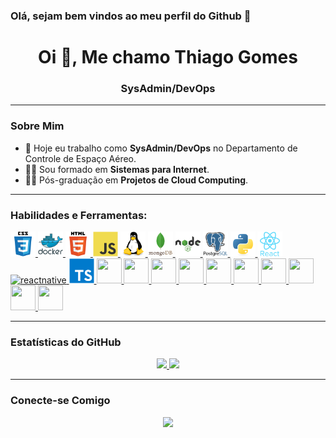 ### Olá, sejam bem vindos ao meu perfil do Github 👋

<h1 align="center">Oi 👋, Me chamo Thiago Gomes</h1>
<h3 align="center">SysAdmin/DevOps</h3>

---

### Sobre Mim

- 🔭 Hoje eu trabalho como **SysAdmin/DevOps** no Departamento de Controle de Espaço Aéreo.
- 👨‍🎓 Sou formado em **Sistemas para Internet**.
- 👨‍🎓 Pós-graduação em **Projetos de Cloud Computing**.

---

<h3 align="left">Habilidades e Ferramentas:</h3>

<p align="left"> 
  <a href="https://www.w3schools.com/css/" target="_blank" rel="noreferrer"> <img src="https://raw.githubusercontent.com/devicons/devicon/master/icons/css3/css3-original-wordmark.svg" alt="css3" width="40" height="40"/> </a> 
  <a href="https://www.docker.com/" target="_blank" rel="noreferrer"> <img src="https://raw.githubusercontent.com/devicons/devicon/master/icons/docker/docker-original-wordmark.svg" alt="docker" width="40" height="40"/> </a>  
  <a href="https://www.w3.org/html/" target="_blank" rel="noreferrer"> <img src="https://raw.githubusercontent.com/devicons/devicon/master/icons/html5/html5-original-wordmark.svg" alt="html5" width="40" height="40"/> </a> 
  <a href="https://developer.mozilla.org/en-US/docs/Web/JavaScript" target="_blank" rel="noreferrer"> <img src="https://raw.githubusercontent.com/devicons/devicon/master/icons/javascript/javascript-original.svg" alt="javascript" width="40" height="40"/> </a> 
  <a href="https://www.linux.org/" target="_blank" rel="noreferrer"> <img src="https://raw.githubusercontent.com/devicons/devicon/master/icons/linux/linux-original.svg" alt="linux" width="40" height="40"/> </a> 
  <a href="https://www.mongodb.com/" target="_blank" rel="noreferrer"> <img src="https://raw.githubusercontent.com/devicons/devicon/master/icons/mongodb/mongodb-original-wordmark.svg" alt="mongodb" width="40" height="40"/> </a>  
  <a href="https://nodejs.org" target="_blank" rel="noreferrer"> <img src="https://raw.githubusercontent.com/devicons/devicon/master/icons/nodejs/nodejs-original-wordmark.svg" alt="nodejs" width="40" height="40"/> </a> 
  <a href="https://www.postgresql.org" target="_blank" rel="noreferrer"> <img src="https://raw.githubusercontent.com/devicons/devicon/master/icons/postgresql/postgresql-original-wordmark.svg" alt="postgresql" width="40" height="40"/> </a> 
  <a href="https://www.python.org" target="_blank" rel="noreferrer"> <img src="https://raw.githubusercontent.com/devicons/devicon/master/icons/python/python-original.svg" alt="python" width="40" height="40"/> </a> 
  <a href="https://reactjs.org/" target="_blank" rel="noreferrer"> <img src="https://raw.githubusercontent.com/devicons/devicon/master/icons/react/react-original-wordmark.svg" alt="react" width="40" height="40"/> </a> 
  <a href="https://reactnative.dev/" target="_blank" rel="noreferrer"> <img src="https://reactnative.dev/img/header_logo.svg" alt="reactnative" width="40" height="40"/> </a>  
  <a href="https://www.typescriptlang.org/" target="_blank" rel="noreferrer"> <img src="https://raw.githubusercontent.com/devicons/devicon/master/icons/typescript/typescript-original.svg" alt="typescript" width="40" height="40"/> </a> 
  <a href="https://www.terraform.io/" target="_blank" rel="noreferrer"> <img src="https://icon.icepanel.io/Technology/svg/HashiCorp-Terraform.svg" width="40" height="40"/> </a>
  <a href="https://www.terraform.io/" target="_blank" rel="noreferrer"> <img src="https://icon.icepanel.io/Technology/svg/Ansible.svg" width="40" height="40"/> </a>
  <a href="https://go.dev/" target="_blank" rel="noreferrer"> <img src="https://icon.icepanel.io/Technology/svg/Go.svg" width="40" height="40"/> </a>
  <a href="https://www.djangoproject.com/" target="_blank" rel="noreferrer"> <img src="https://icon.icepanel.io/Technology/svg/Django.svg" width="40" height="40"/> </a>
  <a href="https://www.elastic.co/pt/" target="_blank" rel="noreferrer"> <img src="https://icon.icepanel.io/Technology/svg/Elastic-Search.svg" width="40" height="40"/> </a>
  <a href="https://doc.traefik.io/traefik/" target="_blank" rel="noreferrer"> <img src="https://icon.icepanel.io/Technology/svg/Traefik-Proxy.svg" width="40" height="40"/> </a>
  <a href="https://www.haproxy.com/" target="_blank" rel="noreferrer"> <img src="https://www.vectorlogo.zone/logos/haproxy/haproxy-icon.svg" width="40" height="40"/> </a>
  <a href="https://about.gitlab.com/" target="_blank" rel="noreferrer"> <img src="https://icon.icepanel.io/Technology/svg/GitLab.svg" width="40" height="40"/> </a>
  <a href="https://www.mysql.com/" target="_blank" rel="noreferrer"> <img src="https://icon.icepanel.io/Technology/svg/MySQL.svg" width="40" height="40"/> </a>
  <a href="https://mariadb.org/" target="_blank" rel="noreferrer"> <img src="https://www.vectorlogo.zone/logos/mariadb/mariadb-icon.svg" width="40" height="40"/> </a>
  
</p>

---

### Estatísticas do GitHub

<div align="center">
  <a href="https://github.com/thiagogomesxavier">
    <img height="180em" src="https://github-readme-stats.vercel.app/api?username=thiagogomesxavier&show_icons=true&theme=highcontrast&include_all_commits=true&count_private=true"/>
  </a>
  <a href="https://github.com/thiagogomesxavier">
    <img height="180em" src="https://github-readme-stats.vercel.app/api/top-langs/?username=thiagogomesxavier&layout=compact&langs_count=7&theme=highcontrast"/>
  </a>
</div>

---

### Conecte-se Comigo

<div align="center">
  <a href="https://www.linkedin.com/in/thiago-gomes-b2216b8a/" target="_blank">
    <img src="https://img.shields.io/badge/-LinkedIn-%230077B5?style=for-the-badge&logo=linkedin&logoColor=white" target="_blank">
  </a> 
</div>
